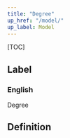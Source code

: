 ```yaml
---
title: "Degree"
up_href: "/model/"
up_label: Model
---
```


[TOC]

## Label

### English
Degree


## Definition



    
